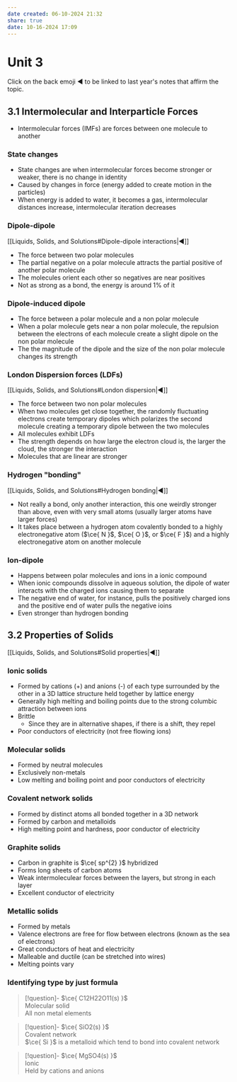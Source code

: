 ```yaml
---
date created: 06-10-2024 21:32
share: true
date: 10-16-2024 17:09
---
```

  
# Unit 3  
  
Click on the back emoji ◀️ to be linked to last year's notes that affirm the topic.  
  
## 3.1 Intermolecular and Interparticle Forces  
  
- Intermolecular forces (IMFs) are forces between one molecule to another  
  
### State changes  
  
- State changes are when intermolecular forces become stronger or weaker, there is no change in identity  
- Caused by changes in force (energy added to create motion in the particles)  
- When energy is added to water, it becomes a gas, intermolecular distances increase, intermolecular iteration decreases  
  
### Dipole-dipole  
  
[[Liquids, Solids, and Solutions#Dipole-dipole interactions|◀️]]  
  
- The force between two polar molecules  
- The partial negative on a polar molecule attracts the partial positive of another polar molecule  
- The molecules orient each other so negatives are near positives  
- Not as strong as a bond, the energy is around 1% of it  
  
### Dipole-induced dipole  
  
- The force between a polar molecule and a non polar molecule  
- When a polar molecule gets near a non polar molecule, the repulsion between the electrons of each molecule create a slight dipole on the non polar molecule  
- The the magnitude of the dipole and the size of the non polar molecule changes its strength  
  
### London Dispersion forces (LDFs)  
  
[[Liquids, Solids, and Solutions#London dispersion|◀️]]  
  
- The force between two non polar molecules  
- When two molecules get close together, the randomly fluctuating electrons create temporary dipoles which polarizes the second molecule creating a temporary dipole between the two molecules  
- All molecules exhibit LDFs  
- The strength depends on how large the electron cloud is, the larger the cloud, the stronger the interaction  
- Molecules that are linear are stronger  
  
### Hydrogen "bonding"  
  
[[Liquids, Solids, and Solutions#Hydrogen bonding|◀️]]  
  
- Not really a bond, only another interaction, this one weirdly stronger than above, even with very small atoms (usually larger atoms have larger forces)  
- It takes place between a hydrogen atom covalently bonded to a highly electronegative atom ($\ce{ N }$, $\ce{ O }$, or $\ce{ F }$) and a highly electronegative atom on another molecule  
  
### Ion-dipole  
  
- Happens between polar molecules and ions in a ionic compound  
- When ionic compounds dissolve in aqueous solution, the dipole of water interacts with the charged ions causing them to separate  
- The negative end of water, for instance, pulls the positively charged ions and the positive end of water pulls the negative ioins  
- Even stronger than hydrogen bonding  
  
## 3.2 Properties of Solids  
  
[[Liquids, Solids, and Solutions#Solid properties|◀️]]  
  
### Ionic solids  
  
- Formed by cations (+) and anions (-) of each type surrounded by the other in a 3D lattice structure held together by lattice energy  
- Generally high melting and boiling points due to the strong columbic attraction between ions  
- Brittle  
	- Since they are in alternative shapes, if there is a shift, they repel  
- Poor conductors of electricity (not free flowing ions)  
  
### Molecular solids  
  
- Formed by neutral molecules  
- Exclusively non-metals  
- Low melting and boiling point and poor conductors of electricity  
  
### Covalent network solids  
  
- Formed by distinct atoms all bonded together in a 3D network  
- Formed by carbon and metalloids  
- High melting point and hardness, poor conductor of electricity  
  
### Graphite solids  
  
- Carbon in graphite is $\ce{ sp^{2} }$ hybridized  
- Forms long sheets of carbon atoms  
- Weak intermoleculear forces between the layers, but strong in each layer  
- Excellent conductor of electricity  
  
### Metallic solids  
  
- Formed by metals  
- Valence electrons are free for flow between electrons (known as the sea of electrons)  
- Great conductors of heat and electricity  
- Malleable and ductile (can be stretched into wires)  
- Melting points vary  
  
### Identifying type by just formula  
  
> [!question]- $\ce{ C12H22O11(s) }$  
> Molecular solid  
> All non metal elements  
  
> [!question]- $\ce{ SiO2(s) }$  
> Covalent network  
> $\ce{ Si }$ is a metalloid which tend to bond into covalent network  
  
> [!question]- $\ce{ MgSO4(s) }$  
> Ionic  
> Held by cations and anions